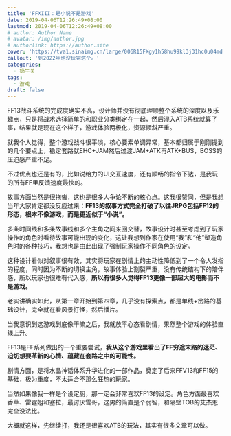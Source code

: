 ```yaml
---
title: 'FFXIII：是小说不是游戏'
date: 2019-04-06T12:26:49+08:00
lastmod: 2019-04-06T12:26:49+08:00
# author: Author Name
# avatar: /img/author.jpg
# authorlink: https://author.site
cover: 'https://tva1.sinaimg.cn/large/006R15FXgy1h58hu99kl3j31hc0u04md.jpg'
callout: '到2022年也没玩完这个。'
categories:
  - 奶牛关
tags:
  - 游戏
draft: false
---
```


FF13战斗系统的完成度确实不高，设计师并没有彻底理顺整个系统的深度以及乐趣点，只是将战术选择简单的和职业分类绑定在一起，然后混入ATB系统就算了事，结果就是现在这个样子，游戏体验两极化，资源倾斜严重。

<!--more-->

就我个人觉得，整个游戏战斗很平淡，核心要素单调异常，基本都归属于刚刚提到的几个要点上，稳定套路就EHC+JAM然后过渡JAM+ATK再ATK+BUS，BOSS的压迫感严重不足。

不过优点也还是有的，比如说给力的UI交互速度，还有顺畅的指令下达，是我玩的所有FF里反馈速度最快的。

故事方面当然是很拖沓，这也是很多人争论不断的核心点。这我很赞同，但是我想当年大家肯定都没反应过来：**FF13的叙事方式完全打破了以往JRPG包括FF12的形态，根本不像游戏，而是更近似于“小说”。**

多条时间线和多条故事线和多个主角之间来回交替，故事设计时甚至考虑到了玩家操作的角色时看待故事可能出现的变化，这让我想到作家在使用“我”和“他”塑造角色时的各种技巧，我想也是由此出现了强制玩家操作不同角色的设定。

这种设计看似对叙事很有效，其实将玩家在剧情上的主动性降低到了一个令人发指的程度，同时因为不断的切换主角，故事体验上割裂严重，没有传统结构下的陪伴感，所以玩家也很难有代入感，**所以有很多人觉得FF13更像一部超大的电影而不是游戏。**

老实讲确实如此，从第一章开始到第四章，几乎没有探索点，都是单线+岔路的基础设计，完全就在看风景打怪，然后播片。

当我意识到这游戏到底像干嘛之后，我就放平心态看剧情，果然整个游戏的体验直线上升。

FF13是FF系列做出的一个重要尝试，**我从这个游戏里看出了FF穷途末路的迷茫、迫切想要革新的心情、蕴藏在套路之中的可能性。**

剧情方面，是将水晶神话体系升华进化的一部作品，奠定了后来FFV13和FF15的基础，极为重度，不太适合不那么狂热的玩家。

当然如果像我一样是个设定厨，那一定会非常喜欢FF13的设定。角色方面最喜欢香草、雷霆姐和塞拉，最讨厌雪哥，这男的简直是个弱智，和隔壁TOB的艾杰恩完全没法比。

大概就这样，先继续打，我还是很喜欢ATB的玩法，其实有很多文章可以做。
